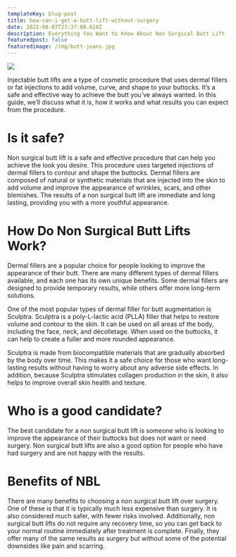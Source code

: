 ```yaml
---
templateKey: blog-post
title: how-can-i-get-a-butt-lift-without-surgery
date: 2022-08-07T23:37:08.618Z
description: Everything You Want to Know About Non Surgical Butt Lift
featuredpost: false
featuredimage: /img/butt-jeans.jpg
---
```



![](/img/butt-jeans.jpg)

Injectable butt lifts are a type of cosmetic procedure that uses dermal fillers or fat injections to add volume, curve, and shape to your buttocks. It’s a safe and effective way to achieve the butt you’ve always wanted. In this guide, we’ll discuss what it is, how it works and what results you can expect from the procedure.

# Is it safe?

Non surgical butt lift is a safe and effective procedure that can help you achieve the look you desire. This procedure uses targeted injections of dermal fillers to contour and shape the buttocks. Dermal fillers are composed of natural or synthetic materials that are injected into the skin to add volume and improve the appearance of wrinkles, scars, and other blemishes. The results of a non surgical butt lift are immediate and long lasting, providing you with a more youthful appearance.

# How Do Non Surgical Butt Lifts Work?

Dermal fillers are a popular choice for people looking to improve the appearance of their butt. There are many different types of dermal fillers available, and each one has its own unique benefits. Some dermal fillers are designed to provide temporary results, while others offer more long-term solutions.

One of the most popular types of dermal filler for butt augmentation is Sculptra. Sculptra is a poly-L-lactic acid (PLLA) filler that helps to restore volume and contour to the skin. It can be used on all areas of the body, including the face, neck, and décolletage. When used on the buttocks, it can help to create a fuller and more rounded appearance.

Sculptra is made from biocompatible materials that are gradually absorbed by the body over time. This makes it a safe choice for those who want long-lasting results without having to worry about any adverse side effects. In addition, because Sculptra stimulates collagen production in the skin, it also helps to improve overall skin health and texture.

# Who is a good candidate?

The best candidate for a non surgical butt lift is someone who is looking to improve the appearance of their buttocks but does not want or need surgery. Non surgical butt lifts are also a good option for people who have had surgery and are not happy with the results.

# Benefits of NBL

There are many benefits to choosing a non surgical butt lift over surgery. One of these is that it is typically much less expensive than surgery. It is also considered much safer, with fewer risks involved. Additionally, non surgical butt lifts do not require any recovery time, so you can get back to your normal routine immediately after treatment is complete. Finally, they offer many of the same results as surgery but without some of the potential downsides like pain and scarring.